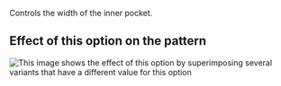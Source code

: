 Controls the width of the inner pocket.

## Effect of this option on the pattern

![This image shows the effect of this option by superimposing several variants that have a different value for this option](carlton\_innerpocketwidth\_sample.svg "Effect of this option on the pattern")
